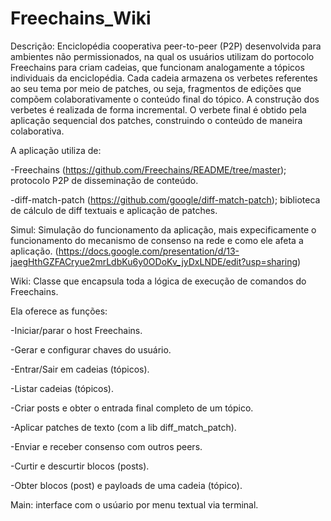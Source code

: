 # Freechains_Wiki

Descrição: Enciclopédia cooperativa peer-to-peer (P2P) desenvolvida para ambientes não permissionados, na qual os usuários utilizam do portocolo Freechains para criam cadeias, que funcionam analogamente a tópicos individuais da enciclopédia. Cada cadeia armazena os verbetes referentes ao seu tema por meio de patches, ou seja, fragmentos de edições que compõem colaborativamente o conteúdo final do tópico. A construção dos verbetes é realizada de forma incremental. O verbete final é obtido pela aplicação sequencial dos patches, construindo o conteúdo de maneira colaborativa.

A aplicação utiliza de:

  -Freechains (https://github.com/Freechains/README/tree/master); protocolo P2P de disseminação de conteúdo.

  -diff-match-patch (https://github.com/google/diff-match-patch); biblioteca de cálculo de diff textuais e aplicação de patches.
  
Simul: Simulação do funcionamento da aplicação, mais expecificamente o funcionamento do mecanismo de consenso na rede e como ele afeta a aplicação. (https://docs.google.com/presentation/d/13-jaegHthGZFACryue2mrLdbKu6y0ODoKv_jyDxLNDE/edit?usp=sharing)

Wiki: Classe que  encapsula toda a lógica de execução de comandos do Freechains. 

  Ela oferece as funções:

  -Iniciar/parar o host Freechains.

  -Gerar e configurar chaves do usuário.

  -Entrar/Sair em cadeias (tópicos).

  -Listar cadeias (tópicos).

  -Criar posts e obter o entrada final completo de um tópico.

  -Aplicar patches de texto (com a lib diff_match_patch).

  -Enviar e receber consenso com outros peers.

  -Curtir e descurtir blocos (posts).

  -Obter blocos (post) e payloads de uma cadeia (tópico).

Main: interface com o usúario por menu textual via terminal.

